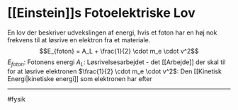# [[Einstein]]s Fotoelektriske Lov
En lov der beskriver udvekslingen af energi, hvis et foton har en høj nok frekvens til at løsrive en elektron fra et materiale.
$$E_{foton} = A_L + \frac{1}{2} \cdot m_e \cdot v^2$$
$E_{foton}$: Fotonens energi
$A_L$: Løsrivelsesarbejdet - det [[Arbejde]] der skal til for at løsrive elektronen
$\frac{1}{2} \cdot m_e \cdot v^2$: Den [[Kinetisk Energi|kinetiske energi]] som elektronen har efter

---
#fysik
